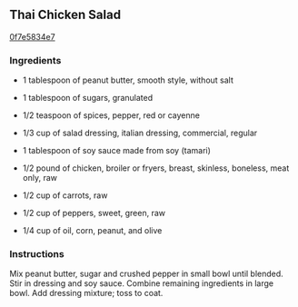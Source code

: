 ## Thai Chicken Salad

[0f7e5834e7](http://www.kraftrecipes.com/recipes/-21244.aspx)

### Ingredients

 - 1 tablespoon of peanut butter, smooth style, without salt

 - 1 tablespoon of sugars, granulated

 - 1/2 teaspoon of spices, pepper, red or cayenne

 - 1/3 cup of salad dressing, italian dressing, commercial, regular

 - 1 tablespoon of soy sauce made from soy (tamari)

 - 1/2 pound of chicken, broiler or fryers, breast, skinless, boneless, meat only, raw

 - 1/2 cup of carrots, raw

 - 1/2 cup of peppers, sweet, green, raw

 - 1/4 cup of oil, corn, peanut, and olive

### Instructions

Mix peanut butter, sugar and crushed pepper in small bowl until blended. Stir in dressing and soy sauce. Combine remaining ingredients in large bowl. Add dressing mixture; toss to coat.